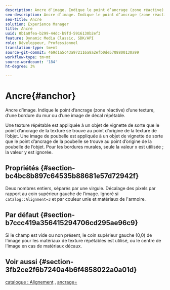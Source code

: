 ```yaml
---
description: Ancre d’image. Indique le point d’ancrage (zone réactive) d’une texture, d’une bordure du mur ou d’une image de décal répétable.
seo-description: Ancre d’image. Indique le point d’ancrage (zone réactive) d’une texture, d’une bordure du mur ou d’une image de décal répétable.
seo-title: Ancre
solution: Experience Manager
title: Ancre
uuid: 0b1a0fea-b299-44dc-b9fd-5916130b2ef3
feature: Dynamic Media Classic, SDK/API
role: Développeur, Professionnel
translation-type: tm+mt
source-git-commit: 469d1a5c43a972116a8a2efb0de5708800130a99
workflow-type: tm+mt
source-wordcount: '184'
ht-degree: 3%

---
```



# Ancre{#anchor}

Ancre d’image. Indique le point d’ancrage (zone réactive) d’une texture, d’une bordure du mur ou d’une image de décal répétable.

Une texture répétable est appliquée à un objet de vignette de sorte que le point d’ancrage de la texture se trouve au point d’origine de la texture de l’objet. Une image de poubelle est appliquée à un objet de vignette de sorte que le point d’ancrage de la poubelle se trouve au point d’origine de la poubelle de l’objet. Pour les bordures murales, seule la valeur x est utilisée ; la valeur y est ignorée.

## Propriétés {#section-bc4bc8b897c64535b88681e57d72942f}

Deux nombres entiers, séparés par une virgule. Décalage des pixels par rapport au coin supérieur gauche de l’image. Ignoré si `catalog::Alignment=3` et par couleur unie et matériaux de l&#39;armoire.

## Par défaut {#section-b7ccc419a356415294706cd295ae96c9}

Si le champ est vide ou non présent, le coin supérieur gauche (0,0) de l&#39;image pour les matériaux de texture répétables est utilisé, ou le centre de l&#39;image en cas de matériaux décaux.

## Voir aussi {#section-3fb2ce2f6b7240a4b6f4858022a0a01d}

[catalogue : Alignement](../../../../../ir-api/material-cat/image-rendering-api-ref/c-ir-material-catalog/c-ir-material-data-reference/r-ir-alignment.md#reference-e52152e8dc244d0aa13b40c615d0f399) ,  [ancrage=](../../../../../ir-api/http-protocol/image-rendering-api-ref/c-ir-http-protocol-ref/c-ir-http-protocol-command-reference/r-ir-http-anchor.md#reference-d53923d785c9442997dc7f2199524c26)
